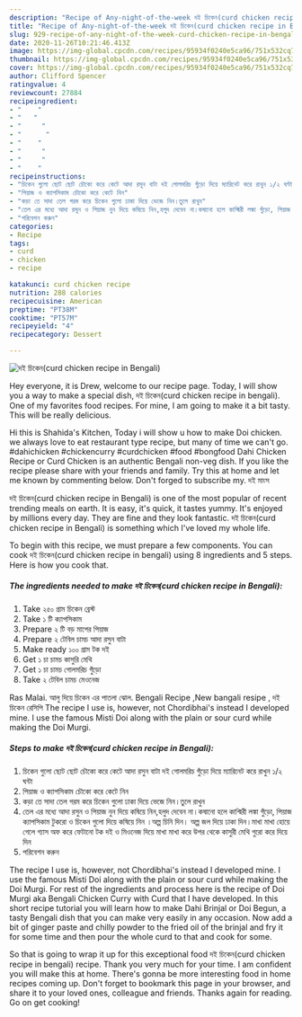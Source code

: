 ```yaml
---
description: "Recipe of Any-night-of-the-week দই চিকেন(curd chicken recipe in Bengali)"
title: "Recipe of Any-night-of-the-week দই চিকেন(curd chicken recipe in Bengali)"
slug: 929-recipe-of-any-night-of-the-week-curd-chicken-recipe-in-bengali
date: 2020-11-26T10:21:46.413Z
image: https://img-global.cpcdn.com/recipes/95934f0240e5ca96/751x532cq70/দই-চিকেনcurd-chicken-recipe-in-bengali-recipe-main-photo.jpg
thumbnail: https://img-global.cpcdn.com/recipes/95934f0240e5ca96/751x532cq70/দই-চিকেনcurd-chicken-recipe-in-bengali-recipe-main-photo.jpg
cover: https://img-global.cpcdn.com/recipes/95934f0240e5ca96/751x532cq70/দই-চিকেনcurd-chicken-recipe-in-bengali-recipe-main-photo.jpg
author: Clifford Spencer
ratingvalue: 4
reviewcount: 27884
recipeingredient:
- "    "
- "   "
- "     "
- "      "
- "    "
- "     "
- "     "
- "    "
recipeinstructions:
- "চিকেন গুলো ছোট ছোট চৌকো করে কেটে আদা রসুন বাটা দই গোলমরিচ গুঁড়ো দিয়ে ম্যারিনেট করে রাখুন ১/২ ঘন্টা"
- "পিয়াজ ও ক্যাপসিকাম চৌকো করে কেটে নিন"
- "কড়া তে সাদা তেল গরম করে চিকেন গুলো ঢাকা দিয়ে ভেজে নিন।তুলে রাখুন"
- "তেল এর মধ্যে আদা রসুন ও পিয়াজ নুন দিয়ে কষিয়ে নিন,হলুদ দেবেন না।কষানো হলে কাশ্মিরী লঙ্কা গুঁড়ো, পিয়াজ ক্যাপসিকাম টুকরো ও চিকেন গুলো দিয়ে কষিয়ে নিন ।অল্প চিনি দিন। অল্প জল দিয়ে ঢাকা দিন।মাখা মাখা হোয়ে গেলে গ্যাস অফ করে ফেটানো টক দই ও মিওনেজ দিয়ে মাখা মাখা করে উপর থেকে কাসুরী মেথি গুরো করে দিয়ে দিন"
- "পরিবেশন করুন"
categories:
- Recipe
tags:
- curd
- chicken
- recipe

katakunci: curd chicken recipe 
nutrition: 288 calories
recipecuisine: American
preptime: "PT38M"
cooktime: "PT57M"
recipeyield: "4"
recipecategory: Dessert

---
```



![দই চিকেন(curd chicken recipe in Bengali)](https://img-global.cpcdn.com/recipes/95934f0240e5ca96/751x532cq70/দই-চিকেনcurd-chicken-recipe-in-bengali-recipe-main-photo.jpg)

Hey everyone, it is Drew, welcome to our recipe page. Today, I will show you a way to make a special dish, দই চিকেন(curd chicken recipe in bengali). One of my favorites food recipes. For mine, I am going to make it a bit tasty. This will be really delicious.

Hi this is Shahida&#39;s Kitchen, Today i will show u how to make Doi chicken. we always love to eat restaurant type recipe, but many of time we can&#39;t go. #dahichicken #chickencurry #curdchicken #food #bongfood Dahi Chicken Recipe or Curd Chicken is an authentic Bengali non-veg dish. If you like the recipe please share with your friends and family. Try this at home and let me known by commenting below. Don&#39;t forged to subscribe my. দই মাংস

দই চিকেন(curd chicken recipe in Bengali) is one of the most popular of recent trending meals on earth. It is easy, it's quick, it tastes yummy. It's enjoyed by millions every day. They are fine and they look fantastic. দই চিকেন(curd chicken recipe in Bengali) is something which I've loved my whole life.


To begin with this recipe, we must prepare a few components. You can cook দই চিকেন(curd chicken recipe in bengali) using 8 ingredients and 5 steps. Here is how you cook that.

<!--inarticleads1-->

##### The ingredients needed to make দই চিকেন(curd chicken recipe in Bengali):

1. Take  ২৫০ গ্রাম চিকেন ব্রেস্ট
1. Take  ১ টি ক্যাপসিকাম
1. Prepare  ২ টি বড় মাপের পিয়াজ
1. Prepare  ২ টেবিল চামচ আদা রসুন বাটা
1. Make ready  ১০০ গ্রাম টক দই
1. Get  ১ চা চামচ কাসুরি মেথি
1. Get  ১ চা চামচ গোলমরিচ গুঁড়ো
1. Take  ২ টেবিল চামচ মেওনেজ


Ras Malai. আলু দিয়ে চিকেন এর পাতলা ঝোল. Bengali Recipe ,New bangali resipe , দই চিকেন রেসিপি The recipe I use is, however, not Chordibhai&#39;s instead I developed mine. I use the famous Misti Doi along with the plain or sour curd while making the Doi Murgi. 

<!--inarticleads2-->

##### Steps to make দই চিকেন(curd chicken recipe in Bengali):

1. চিকেন গুলো ছোট ছোট চৌকো করে কেটে আদা রসুন বাটা দই গোলমরিচ গুঁড়ো দিয়ে ম্যারিনেট করে রাখুন ১/২ ঘন্টা
1. পিয়াজ ও ক্যাপসিকাম চৌকো করে কেটে নিন
1. কড়া তে সাদা তেল গরম করে চিকেন গুলো ঢাকা দিয়ে ভেজে নিন।তুলে রাখুন
1. তেল এর মধ্যে আদা রসুন ও পিয়াজ নুন দিয়ে কষিয়ে নিন,হলুদ দেবেন না।কষানো হলে কাশ্মিরী লঙ্কা গুঁড়ো, পিয়াজ ক্যাপসিকাম টুকরো ও চিকেন গুলো দিয়ে কষিয়ে নিন ।অল্প চিনি দিন। অল্প জল দিয়ে ঢাকা দিন।মাখা মাখা হোয়ে গেলে গ্যাস অফ করে ফেটানো টক দই ও মিওনেজ দিয়ে মাখা মাখা করে উপর থেকে কাসুরী মেথি গুরো করে দিয়ে দিন
1. পরিবেশন করুন


The recipe I use is, however, not Chordibhai&#39;s instead I developed mine. I use the famous Misti Doi along with the plain or sour curd while making the Doi Murgi. For rest of the ingredients and process here is the recipe of Doi Murgi aka Bengali Chicken Curry with Curd that I have developed. In this short recipe tutorial you will learn how to make Dahi Brinjal or Doi Begun, a tasty Bengali dish that you can make very easily in any occasion. Now add a bit of ginger paste and chilly powder to the fried oil of the brinjal and fry it for some time and then pour the whole curd to that and cook for some. 

So that is going to wrap it up for this exceptional food দই চিকেন(curd chicken recipe in bengali) recipe. Thank you very much for your time. I am confident you will make this at home. There's gonna be more interesting food in home recipes coming up. Don't forget to bookmark this page in your browser, and share it to your loved ones, colleague and friends. Thanks again for reading. Go on get cooking!
